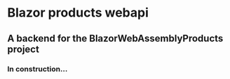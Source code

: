 # Blazor products webapi

## A backend for the BlazorWebAssemblyProducts project

### In construction...
